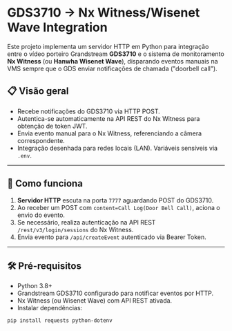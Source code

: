 # GDS3710 → Nx Witness/Wisenet Wave Integration

Este projeto implementa um servidor HTTP em Python para integração entre o vídeo porteiro Grandstream **GDS3710** e o sistema de monitoramento **Nx Witness** (ou **Hanwha Wisenet Wave**), disparando eventos manuais na VMS sempre que o GDS enviar notificações de chamada ("doorbell call").

## 📋 Visão geral

- Recebe notificações do GDS3710 via HTTP POST.
- Autentica-se automaticamente na API REST do Nx Witness para obtenção de token JWT.
- Envia evento manual para o Nx Witness, referenciando a câmera correspondente.
- Integração desenhada para redes locais (LAN). Variáveis sensíveis via `.env`.

---

## 🚀 Como funciona

1. **Servidor HTTP** escuta na porta `7777` aguardando POST do GDS3710.
2. Ao receber um POST com `content=Call Log(Door Bell Call)`, aciona o envio do evento.
3. Se necessário, realiza autenticação na API REST `/rest/v3/login/sessions` do Nx Witness.
4. Envia evento para `/api/createEvent` autenticado via Bearer Token.

---

## 🛠️ Pré-requisitos

- Python 3.8+
- Grandstream GDS3710 configurado para notificar eventos por HTTP.
- Nx Witness (ou Wisenet Wave) com API REST ativada.
- Instalar dependências:

```bash
pip install requests python-dotenv

